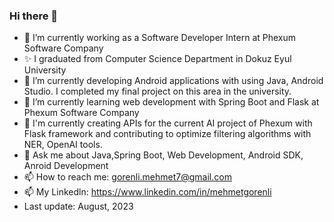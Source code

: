 ### Hi there 👋

- 🔭 I’m currently working as a Software Developer Intern at Phexum Software Company
- ✨ I graduated from Computer Science Department in Dokuz Eyul University 
- 🌱 I’m currently developing Android applications with using Java, Android Studio. I completed my final project on this area in the university.
- 🌱 I’m currently learning web development with Spring Boot and Flask at Phexum Software Company
- 🌱 I'm currently creating APIs for the current AI project of Phexum with Flask framework and contributing to optimize filtering algorithms with NER, OpenAI tools.
- 💬 Ask me about Java,Spring Boot, Web Development, Android SDK, Anroid Development
- 📫 How to reach me: gorenli.mehmet7@gmail.com
- 📫 My Linkedln: https://www.linkedin.com/in/mehmetgorenli
- Last update: August, 2023

